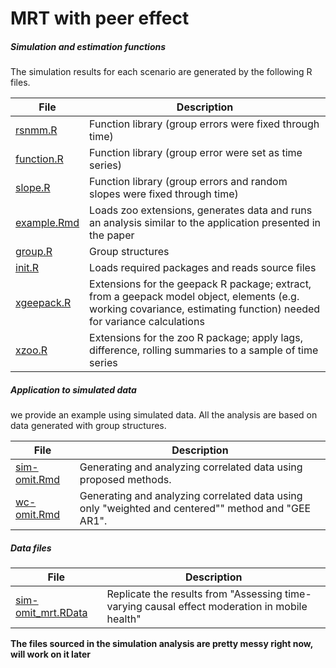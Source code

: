# MRT with peer effect


##### Simulation and estimation functions

The simulation results for each scenario are generated by the following R files.

File | Description
---- | ----
[rsnmm.R](rsnmm.R) | Function library (group errors were fixed through time)
[function.R](function.R) | Function library (group error were set as time series)
[slope.R](slope.R) | Function library (group errors and random slopes were fixed through time)
[example.Rmd](example.Rmd) | Loads zoo extensions, generates data and runs an analysis similar to the application presented in the paper
[group.R](group.R) | Group structures
[init.R](init.R) | Loads required packages and reads source files
[xgeepack.R](xgeepack.R) | Extensions for the geepack R package; extract, from a geepack model object, elements (e.g. working covariance, estimating function) needed for variance calculations
[xzoo.R](xzoo.R) | Extensions for the zoo R package; apply lags, difference, rolling summaries to a sample of time series


##### Application to simulated data

we provide an example using simulated data. All the analysis are based on data generated with group structures. 

File | Description
---- | ----
[sim-omit.Rmd](sim-omit.Rmd) | Generating and analyzing correlated data using proposed methods.
[wc-omit.Rmd](wc-omit.Rmd) | Generating and analyzing correlated data using only "weighted and centered"" method and "GEE AR1".


##### Data files

File | Description
---- | ----
[sim-omit_mrt.RData](sim-omit_mrt.RData) | Replicate the results from "Assessing time-varying causal effect moderation in mobile health"


**The files sourced in the simulation analysis are pretty messy right now, will work on it later**



